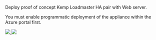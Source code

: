 Deploy proof of concept Kemp Loadmaster HA pair with Web server.

You must enable programmatic deployment of the appliance within the Azure portal first.

<a href="https://portal.azure.com/#create/Microsoft.Template/uri/https%3A%2F%2Fraw.githubusercontent.com%2FMerlus%2Fazure-arm-templates%2Fmaster%2Fkemp-loadbalancer-poc%2Fazuredeploy.json" target="_blank">
<img src="http://azuredeploy.net/deploybutton.png"/>
</a>
<a href="http://armviz.io/#/?load=https%3A%2F%2Fraw.githubusercontent.com%2FMerlus%2Fazure-arm-templates%2Fmaster%2Fkemp-loadbalancer-poc%2Fazuredeploy.json" target="_blank">
<img src="http://armviz.io/visualizebutton.png"/>
</a>
